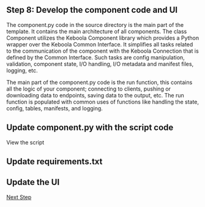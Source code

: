 ## Step 8: Develop the component code and UI

The component.py code in the source directory is the main part of the template. 
It contains the main architecture of all components. 
The class Component utilizes the Keboola Component library which provides a Python wrapper over the Keboola Common Interface. 
It simplifies all tasks related to the communication of the component with the Keboola Connection that is defined by the Common Interface. 
Such tasks are config manipulation, validation, component state, I/O handling, I/O metadata and manifest files, logging, etc.

The main part of the component.py code is the run function, 
this contains all the logic of your component; connecting to clients, pushing or downloading data to endpoints, 
saving data to the output, etc. The run function is populated with common uses of functions like handling the state, 
config, tables, manifests, and logging.

## Update component.py with the script code

View the script 

## Update requirements.txt

## Update the UI







[Next Step](https://github.com/bakobako/keboola-empower-workshop-components/blob/main/workshop_steps/Step%2009%3A%20Test%20component%20locally.md)